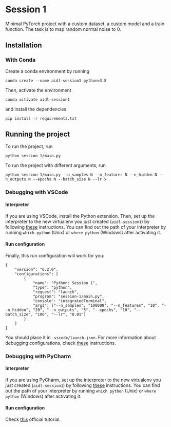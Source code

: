 # Session 1
Minimal PyTorch project with a custom dataset, a custom model and a train function. The task is to map random normal noise to 0.
## Installation
### With Conda
Create a conda environment by running
```
conda create --name aidl-session1 python=3.8
```
Then, activate the environment
```
conda activate aidl-session1
```
and install the dependencies
```
pip install -r requirements.txt
```
## Running the project

To run the project, run
```
python session-1/main.py
```
To run the project with different arguments, run
```
python session-1/main.py --n_samples N --n_features N --n_hidden N --n_outputs N --epochs N --batch_size N --lr x
```

### Debugging with VSCode
#### Interpreter
If you are using VSCode, install the Python extension. Then, set up the interpreter to the new virtualenv you just created (`aidl-session1`) by following [these](https://code.visualstudio.com/docs/python/environments#:~:text=To%20do%20so%2C%20open%20the,Settings%2C%20with%20the%20appropriate%20interpreter) instructions. You can find out the path of your interpreter by running `which python` (Unix) or `where python` (Windows) after activating it.
#### Run configuration
Finally, this run configuration will work for you:
```
{
    "version": "0.2.0",
    "configurations": [
        {
            "name": "Python: Session 1",
            "type": "python",
            "request": "launch",
            "program": "session-1/main.py",
            "console": "integratedTerminal",
            "args": ["--n_samples", "100000", "--n_features", "10", "--n_hidden", "20", "--n_outputs", "5", "--epochs", "10", "--batch_size", "100", "--lr", "0.01"]
        }
    ]
}
```
You should place it in `.vscode/launch.json`. For more information about debugging configurations, check [these](https://code.visualstudio.com/docs/python/debugging) instructions.

### Debugging with PyCharm
#### Interpreter
If you are using PyCharm, set up the interpreter to the new virtualenv you just created (`aidl-session1`) by following [these](https://www.jetbrains.com/help/pycharm/configuring-python-interpreter.html) instructions. You can find out the path of your interpreter by running `which python` (Unix) or `where python` (Windows) after activating it.

#### Run configuration
Check [this](https://www.jetbrains.com/help/pycharm/creating-and-editing-run-debug-configurations.html) official tutorial.
